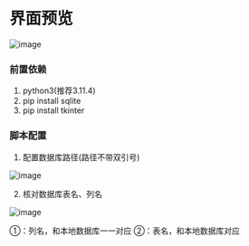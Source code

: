 # 界面预览
![image](https://github.com/bigmouse0001/dx_rename/assets/119995454/e90163ab-9029-4744-8397-55d5794ee1b3)


### 前置依赖
1. python3(推荐3.11.4)
2. pip install sqlite
3. pip install tkinter

### 脚本配置
1. 配置数据库路径(路径不带双引号)

![image](https://github.com/bigmouse0001/dx_rename/assets/119995454/aff6a0ae-a1fe-4a3b-8d92-eb026813d89d)

2. 核对数据库表名、列名

![image](https://github.com/bigmouse0001/dx_rename/assets/119995454/30da0c58-74c9-4397-bf9d-f0aeebe9246d)

①：列名，和本地数据库一一对应
②：表名，和本地数据库对应
